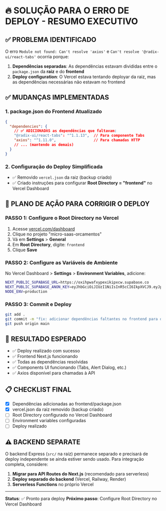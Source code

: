 # 🔥 SOLUÇÃO PARA O ERRO DE DEPLOY - RESUMO EXECUTIVO

## ✅ PROBLEMA IDENTIFICADO
O erro `Module not found: Can't resolve 'axios'` e `Can't resolve '@radix-ui/react-tabs'` ocorria porque:

1. **Dependências separadas**: As dependências estavam divididas entre o `package.json` da **raiz** e do **frontend**
2. **Deploy configuration**: O Vercel estava tentando deployar da raiz, mas as dependências necessárias não estavam no frontend

## ✅ MUDANÇAS IMPLEMENTADAS

### 1. **package.json do Frontend Atualizado**
```json
{
  "dependencies": {
    // ✅ ADICIONADAS as dependências que faltavam:
    "@radix-ui/react-tabs": "^1.1.13",  // Para componente Tabs
    "axios": "^1.11.0",                 // Para chamadas HTTP
    // ... (mantendo as demais)
  }
}
```

### 2. **Configuração do Deploy Simplificada**
- ✅ Removido `vercel.json` da raiz (backup criado)
- ✅ Criado instruções para configurar **Root Directory = "frontend"** no Vercel Dashboard

## 🚀 PLANO DE AÇÃO PARA CORRIGIR O DEPLOY

### **PASSO 1: Configure o Root Directory no Vercel**
1. Acesse [vercel.com/dashboard](https://vercel.com/dashboard)
2. Clique no projeto "micro-saas-orcamentos"
3. Vá em **Settings** > **General**
4. Em **Root Directory**, digite: `frontend`
5. Clique **Save**

### **PASSO 2: Configure as Variáveis de Ambiente**
No Vercel Dashboard > **Settings** > **Environment Variables**, adicione:

```bash
NEXT_PUBLIC_SUPABASE_URL=https://oxihpwafxypexikipxcw.supabase.co
NEXT_PUBLIC_SUPABASE_ANON_KEY=eyJhbGciOiJIUzI1NiIsInR5cCI6IkpXVCJ9.eyJpc3MiOiJzdXBhYmFzZSIsInJlZiI6Im94aWhwd2FmeHlwZXhpa2lweGN3Iiwicm9sZSI6ImFub24iLCJpYXQiOjE3NTgxMjI3ODQsImV4cCI6MjA3MzY5ODc4NH0.HY_HvFO8k5CbY36rwq_u8ZiAtKgO4Y9qwjycXJD8Dp0
NODE_ENV=production
```

### **PASSO 3: Commit e Deploy**
```bash
git add .
git commit -m "fix: adicionar dependências faltantes no frontend para deploy"
git push origin main
```

## 🎯 RESULTADO ESPERADO
- ✅ Deploy realizado com sucesso
- ✅ Frontend Next.js funcionando
- ✅ Todas as dependências resolvidas
- ✅ Components UI funcionando (Tabs, Alert Dialog, etc.)
- ✅ Axios disponível para chamadas à API

## 📋 CHECKLIST FINAL
- [x] Dependências adicionadas ao frontend/package.json
- [x] vercel.json da raiz removido (backup criado)
- [ ] Root Directory configurado no Vercel Dashboard
- [ ] Environment variables configuradas
- [ ] Deploy realizado

## ⚠️ BACKEND SEPARATE
O backend Express (`src/` na raiz) permanece separado e precisará de deploy independente se ainda estiver sendo usado. Para integração completa, considere:

1. **Migrar para API Routes do Next.js** (recomendado para serverless)
2. **Deploy separado do backend** (Vercel, Railway, Render)
3. **Serverless Functions** no próprio Vercel

---
**Status**: ✅ Pronto para deploy
**Próximo passo**: Configure Root Directory no Vercel Dashboard
